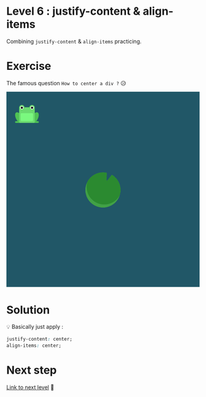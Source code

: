 # Level 6 : justify-content & align-items

Combining `justify-content` & `align-items` practicing.

# Exercise

The famous question `How to center a div ?` :disappointed_relieved:

![level 6](./level6.png)

# Solution

:bulb: Basically just apply : 

```css
justify-content: center;
align-items: center;
```

# Next step

[Link to next level](./level7.md) :muscle: